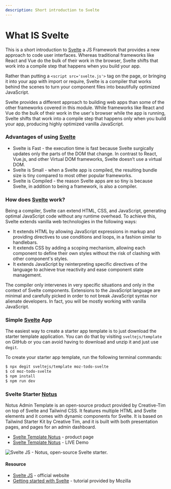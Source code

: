 ```yaml
---
description: Short introduction to Svelte
---
```


# What IS Svelte

This is a short introduction to [Svelte](https://svelte.dev/) a JS Framework that provides a new approach to code user interfaces. Whereas traditional frameworks like React and Vue do the bulk of their work in the browser, Svelte shifts that work into a compile step that happens when you build your app.

Rather than putting a `<script src='svelte.js'>` tag on the page, or bringing it into your app with import or require, Svelte is a compiler that works behind the scenes to turn your component files into beautifully optimized JavaScript.

Svelte provides a different approach to building web apps than some of the other frameworks covered in this module. While frameworks like React and Vue do the bulk of their work in the user's browser while the app is running, Svelte shifts that work into a compile step that happens only when you build your app, producing highly optimized vanilla JavaScript.



### **Advantages of using** [**Svelte**](https://svelte.dev/)

* Svelte is Fast - the execution time is fast because Svelte surgically updates only the parts of the DOM that change. In contrast to React, Vue.js, and other Virtual DOM frameworks, Svelte doesn’t use a virtual DOM.
* Svelte is Small - when a Svelte app is compiled, the resulting bundle size is tiny compared to most other popular frameworks.
* Svelte is Compiled - the reason Svelte apps are so tiny is because Svelte, in addition to being a framework, is also a compiler.



### How does [Svelte](https://svelte.dev/) work?

Being a compiler, Svelte can extend HTML, CSS, and JavaScript, generating optimal JavaScript code without any runtime overhead. To achieve this, Svelte extends vanilla web technologies in the following ways:

* It extends HTML by allowing JavaScript expressions in markup and providing directives to use conditions and loops, in a fashion similar to handlebars.
* It extends CSS by adding a scoping mechanism, allowing each component to define their own styles without the risk of clashing with other component's styles.
* It extends JavaScript by reinterpreting specific directives of the language to achieve true reactivity and ease component state management.

The compiler only intervenes in very specific situations and only in the context of Svelte components. Extensions to the JavaScript language are minimal and carefully picked in order to not break JavaScript syntax nor alienate developers. In fact, you will be mostly working with vanilla JavaScript.



### Simple [Svelte](https://svelte.dev/) App

The easiest way to create a starter app template is to just download the starter template application. You can do that by visiting `sveltejs/template` on GitHub or you can avoid having to download and unzip it and just use `degit`.

To create your starter app template, run the following terminal commands:

```bash
$ npx degit sveltejs/template moz-todo-svelte
$ cd moz-todo-svelte
$ npm install
$ npm run dev
```

###

### Svelte Starter [Notus](https://www.creative-tim.com/product/notus-svelte?AFFILIATE=128200)

Notus Admin Template is an open-source product provided by Creative-Tim on top of Svelte and Tailwind CSS. It features multiple HTML and Svelte elements and it comes with dynamic components for Svelte. It is based on Tailwind Starter Kit by Creative Tim, and it is built with both presentation pages, and pages for an admin dashboard.

* [Svelte Template  Notus](https://www.creative-tim.com/product/notus-svelte?AFFILIATE=128200) - product page
* [Svelte Template  Notus](https://demos.creative-tim.com/notus-svelte/?AFFILIATE=128200) - LIVE Demo

![Svelte JS - Notus, open-source Svelte starter.](https://raw.githubusercontent.com/ui-themes/svelte-admin-template-notus/master/media/svelte-admin-template-notus-screen-product.jpg)

####

#### Resource

* [Svelte JS](https://svelte.dev/) - official website
* [Getting started with Svelte](https://developer.mozilla.org/en-US/docs/Learn/Tools\_and\_testing/Client-side\_JavaScript\_frameworks/Svelte\_getting\_started) - tutorial provided by Mozilla&#x20;

